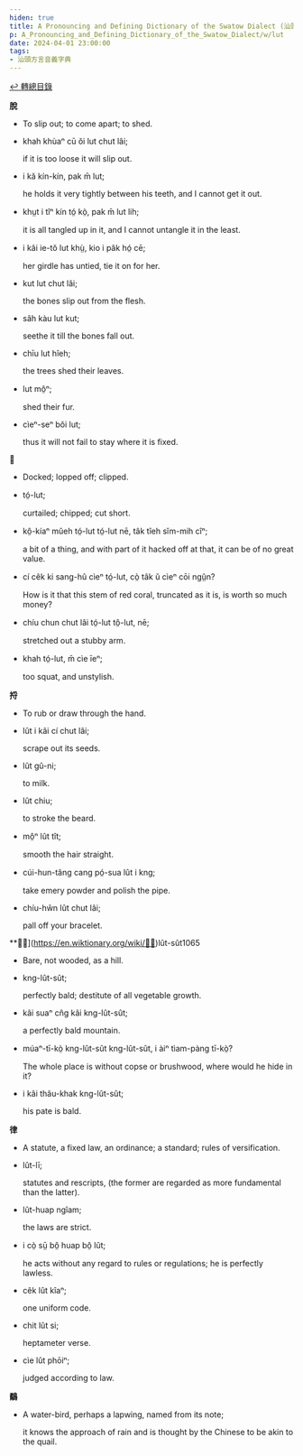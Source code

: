 ```yaml
---
hiden: true
title: A Pronouncing and Defining Dictionary of the Swatow Dialect (汕頭方言音義字典) / lut
p: A_Pronouncing_and_Defining_Dictionary_of_the_Swatow_Dialect/w/lut
date: 2024-04-01 23:00:00
tags: 
- 汕頭方言音義字典
---
```


[↩️ 轉總目錄](/A_Pronouncing_and_Defining_Dictionary_of_the_Swatow_Dialect)


**脫**
- To slip out; to come apart; to shed.

- khah khùaⁿ cū ŏi lut chut lâi;

  if it is too loose it will slip out.

- i kă kín-kín, pak m̄ lut;

  he holds it very tightly between his teeth, and I cannot get it out.

- khṳt i tîⁿ kín tó̤ kò̤, pak m̄ lut lih;

  it is all tangled up in it, and I cannot untangle it in the least.

- i kâi ie-tŏ lut khṳ̀, kio i pâk hó̤ cē;

  her girdle has untied, tie it on for her.

- kut lut chut lâi;

  the bones slip out from the flesh.

- sâh kàu lut kut;

  seethe it till the bones fall out.

- chīu lut hîeh;

  the trees shed their leaves.

- lut mô̤ⁿ;

  shed their fur.

- cìeⁿ-seⁿ bŏi lut;

  thus it will not fail to stay where it is fixed.

**𥏘**
- Docked; lopped off; clipped.

- tó̤-lut;

  curtailed; chipped; cut short.

- kô̤-kíaⁿ mûeh tó̤-lut tó̤-lut nē, tâk tîeh sĭm-mih cîⁿ;

  a bit of a thing, and with part of it hacked off at that, it can be of no great value.

- cí cêk ki sang-hû cìeⁿ tó̤-lut, cò̤ tâk ŭ cìeⁿ cōi ngṳ̂n?

  How is it that this stem of red coral, truncated as it is, is worth so much money?

- chíu chun chut lâi tó̤-lut tô̤-lut, nē;

  stretched out a stubby arm.

- khah tó̤-lut, m̄ cìe īeⁿ;

  too squat, and unstylish.

**捋**
- To rub or draw through the hand.

- lût i kâi cí chut lâi;

  scrape out its seeds.

- lût gû-ni;

  to milk.

- lût chiu;

  to stroke the beard.

- mô̤ⁿ lût tît;

  smooth the hair straight.

- cúi-hun-tâng cang pó̤-sua lût i kng;

  take emery powder and polish the pipe.

- chíu-hŵn lût chut lâi;

  pall off your bracelet.

**𡼿屼](https://en.wiktionary.org/wiki/𡼿屼)lût-sût1065
- Bare, not wooded, as a hill.

- kng-lût-sût;

  perfectly bald; destitute of all vegetable growth.

- kâi suaⁿ cn̂g kâi kng-lût-sût;

  a perfectly bald mountain.

- múaⁿ-tī-kò̤ kng-lût-sût kng-lût-sût, i àiⁿ tìam-pàng tī-kò̤?

  The whole place is without copse or brushwood, where would he hide in it?

- i kâi thâu-khak kng-lût-sût;

  his pate is bald.

**律**
- A statute, a fixed law, an ordinance; a standard; rules of versification.

- lût-lī;

  statutes and rescripts, (the former are regarded as more fundamental than the latter).

- lût-huap ngîam;

  the laws are strict.

- i cò̤ sṳ̄ bô̤ huap bô̤ lût;

  he acts without any regard to rules or regulations; he is perfectly lawless.

- cêk lût kîaⁿ;

  one uniform code.

- chit lût si;

  heptameter verse.

- cìe lût phōiⁿ;

  judged according to law.

**鷸**

- A water-bird, perhaps a lapwing, named from its note;

  it knows the approach of rain and is thought by the Chinese to be akin to the quail.
